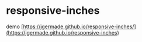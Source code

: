 responsive-inches
=================
demo [https://jgermade.github.io/responsive-inches/](https://jgermade.github.io/responsive-inches)
